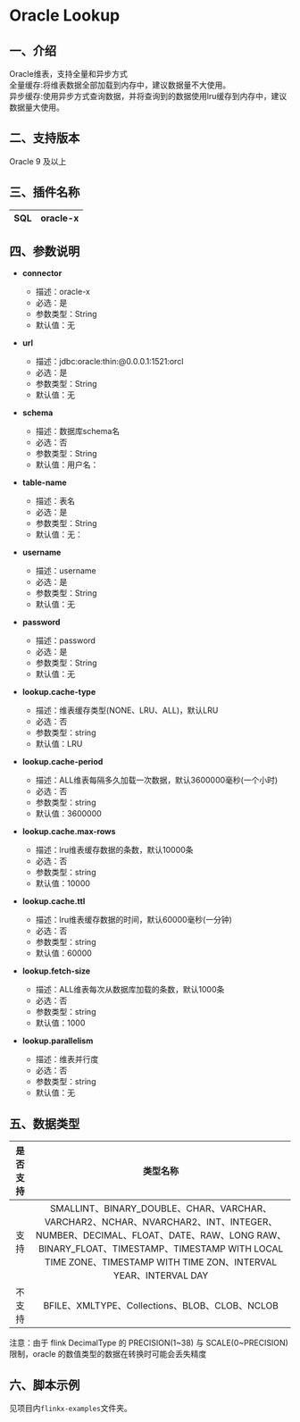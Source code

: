 # Oracle Lookup

## 一、介绍

Oracle维表，支持全量和异步方式<br />
全量缓存:将维表数据全部加载到内存中，建议数据量不大使用。<br />
异步缓存:使用异步方式查询数据，并将查询到的数据使用lru缓存到内存中，建议数据量大使用。

## 二、支持版本

Oracle 9 及以上


## 三、插件名称

| SQL  | oracle-x |
| ---- | -------- |

## 四、参数说明

- **connector**
    - 描述：oracle-x
    - 必选：是
    - 参数类型：String
    - 默认值：无
      <br />

- **url**
    - 描述：jdbc:oracle:thin:@0.0.0.1:1521:orcl
    - 必选：是
    - 参数类型：String
    - 默认值：无
      <br />

- **schema**
    - 描述：数据库schema名
    - 必选：否
    - 参数类型：String
    - 默认值：用户名：
      <br />

- **table-name**
    - 描述：表名
    - 必选：是
    - 参数类型：String
    - 默认值：无：
      <br />

- **username**
    - 描述：username
    - 必选：是
    - 参数类型：String
    - 默认值：无
      <br />

- **password**
    - 描述：password
    - 必选：是
    - 参数类型：String
    - 默认值：无
      <br />

- **lookup.cache-type**
    - 描述：维表缓存类型(NONE、LRU、ALL)，默认LRU
    - 必选：否
    - 参数类型：string
    - 默认值：LRU
      <br />

- **lookup.cache-period**
    - 描述：ALL维表每隔多久加载一次数据，默认3600000毫秒(一个小时)
    - 必选：否
    - 参数类型：string
    - 默认值：3600000
      <br />

- **lookup.cache.max-rows**
    - 描述：lru维表缓存数据的条数，默认10000条
    - 必选：否
    - 参数类型：string
    - 默认值：10000
      <br />

- **lookup.cache.ttl**
    - 描述：lru维表缓存数据的时间，默认60000毫秒(一分钟)
    - 必选：否
    - 参数类型：string
    - 默认值：60000
      <br />

- **lookup.fetch-size**
    - 描述：ALL维表每次从数据库加载的条数，默认1000条
    - 必选：否
    - 参数类型：string
    - 默认值：1000
      <br />

- **lookup.parallelism**
    - 描述：维表并行度
    - 必选：否
    - 参数类型：string
    - 默认值：无
      <br />

## 五、数据类型

| 是否支持  |                           类型名称                           |
|:-----:| :----------------------------------------------------------: |
|  支持   | SMALLINT、BINARY_DOUBLE、CHAR、VARCHAR、VARCHAR2、NCHAR、NVARCHAR2、INT、INTEGER、NUMBER、DECIMAL、FLOAT、DATE、RAW、LONG RAW、BINARY_FLOAT、TIMESTAMP、TIMESTAMP WITH LOCAL TIME ZONE、TIMESTAMP WITH TIME ZON、INTERVAL YEAR、INTERVAL DAY |
|  不支持  |        BFILE、XMLTYPE、Collections、BLOB、CLOB、NCLOB        |



注意：由于 flink DecimalType 的 PRECISION(1~38) 与 SCALE(0~PRECISION) 限制，oracle 的数值类型的数据在转换时可能会丢失精度



## 六、脚本示例

见项目内`flinkx-examples`文件夹。